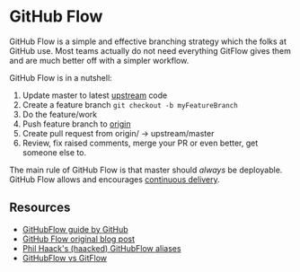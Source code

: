 # GitHub Flow
GitHub Flow is a simple and effective branching strategy which the folks at GitHub use. Most teams actually do not need everything GitFlow gives them and are much better off with a simpler workflow.

GitHub Flow is in a nutshell:

1) Update master to latest [upstream](../reference/git-setup.md#upstream) code  
2) Create a feature branch `git checkout -b myFeatureBranch`  
3) Do the feature/work  
4) Push feature branch to [origin](../reference/git-setup.md#origin)  
5) Create pull request from origin/<featureBranch> -> upstream/master  
6) Review, fix raised comments, merge your PR or even better, get someone else to.  

The main rule of GitHub Flow is that master should *always* be deployable. GitHub Flow allows and encourages [continuous delivery](../reference/continuous-delivery.md).

## Resources
 - [GitHubFlow guide by GitHub](https://guides.github.com/introduction/flow/index.html)
 - [GitHub Flow original blog post](http://scottchacon.com/2011/08/31/github-flow.html)
 - [Phil Haack's (haacked) GitHubFlow aliases](http://haacked.com/archive/2014/07/28/github-flow-aliases/)
 - [GitHubFlow vs GitFlow](http://lucamezzalira.com/2014/03/10/git-flow-vs-github-flow/)
